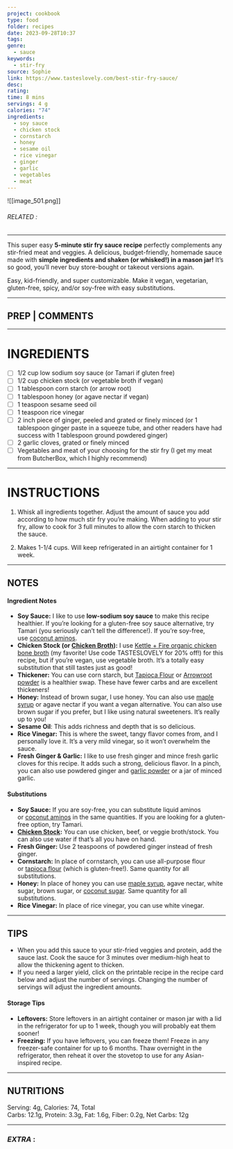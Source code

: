 ```yaml
---
project: cookbook
type: food
folder: recipes
date: 2023-09-28T10:37
tags: 
genre:
  - sauce
keywords:
  - stir-fry
source: Sophie
link: https://www.tasteslovely.com/best-stir-fry-sauce/
desc: 
rating: 
time: 8 mins
servings: 4 g
calories: "74"
ingredients:
  - soy sauce
  - chicken stock
  - cornstarch
  - honey
  - sesame oil
  - rice vinegar
  - ginger
  - garlic
  - vegetables
  - meat
---
```


![[image_501.png]]
###### *RELATED* : 
---
This super easy **5-minute stir fry sauce recipe** perfectly complements any stir-fried meat and veggies. A delicious, budget-friendly, homemade sauce made with **simple ingredients and shaken (or whisked!) in a mason jar!** It’s so good, you’ll never buy store-bought or takeout versions again.

Easy, kid-friendly, and super customizable. Make it vegan, vegetarian, gluten-free, spicy, and/or soy-free with easy substitutions.

---
## PREP | COMMENTS



---
# INGREDIENTS

- [ ] 1/2 cup low sodium soy sauce (or Tamari if gluten free)
- [ ] 1/2 cup chicken stock (or vegetable broth if vegan)
- [ ] 1 tablespoon corn starch (or arrow root)
- [ ] 1 tablespoon honey (or agave nectar if vegan)
- [ ] 1 teaspoon sesame seed oil
- [ ] 1 teaspoon rice vinegar
- [ ] 2 inch piece of ginger, peeled and grated or finely minced (or 1 tablespoon ginger paste in a squeeze tube, and other readers have had success with 1 tablespoon ground powdered ginger)
- [ ] 2 garlic cloves, grated or finely minced
- [ ] Vegetables and meat of your choosing for the stir fry (I get my meat from ButcherBox, which I highly recommend)

---
# INSTRUCTIONS

1. Whisk all ingredients together. Adjust the amount of sauce you add according to how much stir fry you’re making. When adding to your stir fry, allow to cook for 3 full minutes to allow the corn starch to thicken the sauce.
    
2. Makes 1-1/4 cups. Will keep refrigerated in an airtight container for 1 week.

---
## NOTES

#### Ingredient Notes

- **Soy Sauce:** I like to use **low-sodium soy sauce** to make this recipe healthier. If you’re looking for a gluten-free soy sauce alternative, try Tamari (you seriously can’t tell the difference!). If you’re soy-free, use [coconut aminos](https://rstyle.me/n/deujxmci6ux).
- **Chicken Stock (or [Chicken Broth](https://www.tasteslovely.com/instant-pot-chicken-stock-bone-broth-paleo-whole30-keto/)):** I use [Kettle + Fire organic chicken bone broth](https://www.kf91trk.com/S6K6H8/9B9DM/) (my favorite! Use code TASTESLOVELY for 20% off!) for this recipe, but if you’re vegan, use vegetable broth. It’s a totally easy substitution that still tastes just as good!
- **Thickener:** You can use corn starch, but [Tapioca Flour](https://rstyle.me/n/derdccci6ux) or [Arrowroot powder](https://rstyle.me/n/derddeci6ux) is a healthier swap. These have fewer carbs and are excellent thickeners!
- **Honey:** Instead of brown sugar, I use honey. You can also use [maple syrup](https://rstyle.me/n/deixavci6ux) or agave nectar if you want a vegan alternative. You can also use brown sugar if you prefer, but I like using natural sweeteners. It’s really up to you!
- **Sesame Oil**: This adds richness and depth that is so delicious.
- **Rice Vinegar:** This is where the sweet, tangy flavor comes from, and I personally love it. It’s a very mild vinegar, so it won’t overwhelm the sauce.
- **Fresh** **Ginger & Garlic:** I like to use fresh ginger and mince fresh garlic cloves for this recipe. It adds such a strong, delicious flavor. In a pinch, you can also use powdered ginger and [garlic powder](https://rstyle.me/+wh_4hEixRh2r15xcLKzb1A) or a jar of minced garlic.

#### Substitutions

- **Soy Sauce:** If you are soy-free, you can substitute liquid aminos or [coconut aminos](https://rstyle.me/n/deujxmci6ux) in the same quantities. If you are looking for a gluten-free option, try Tamari.
- **[Chicken Stock](https://www.tasteslovely.com/instant-pot-chicken-stock-bone-broth-paleo-whole30-keto/):** You can use chicken, beef, or veggie broth/stock. You can also use water if that’s all you have on hand.
- **Fresh Ginger:** Use 2 teaspoons of powdered ginger instead of fresh ginger. 
- **Cornstarch:** In place of cornstarch, you can use all-purpose flour or [tapioca flour](https://rstyle.me/n/derdccci6ux) (which is gluten-free!). Same quantity for all substitutions.
- **Honey:** In place of honey you can use [maple syrup](https://rstyle.me/n/deixavci6ux), agave nectar, white sugar, brown sugar, or [coconut sugar](https://rstyle.me/n/deuk5uci6ux). Same quantity for all substitutions.
- **Rice Vinegar:** In place of rice vinegar, you can use white vinegar.

---
## TIPS

- When you add this sauce to your stir-fried veggies and protein, add the sauce last. Cook the sauce for 3 minutes over medium-high heat to allow the thickening agent to thicken.
- If you need a larger yield, click on the printable recipe in the recipe card below and adjust the number of servings. Changing the number of servings will adjust the ingredient amounts.

#### Storage Tips

- **Leftovers:** Store leftovers in an airtight container or mason jar with a lid in the refrigerator for up to 1 week, though you will probably eat them sooner!
- **Freezing:** If you have leftovers, you can freeze them! Freeze in any freezer-safe container for up to 6 months. Thaw overnight in the refrigerator, then reheat it over the stovetop to use for any Asian-inspired recipe.

---
## NUTRITIONS

Serving: 4g, Calories: 74, Total Carbs: 12.1g, Protein: 3.3g, Fat: 1.6g, Fiber: 0.2g, Net Carbs: 12g

---
### *EXTRA* :



